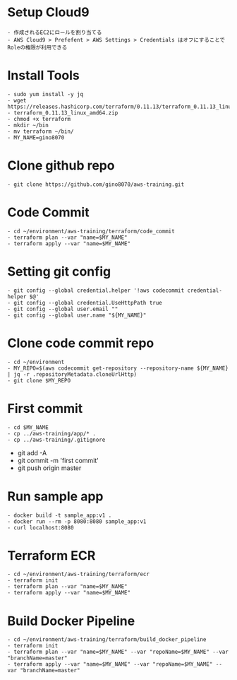 # Setup Cloud9
	- 作成されるEC2にロールを割り当てる
	- AWS Cloud9 > Prefefent > AWS Settings > Credentials はオフにすることでRoleの権限が利用できる

# Install Tools
	- sudo yum install -y jq
	- wget https://releases.hashicorp.com/terraform/0.11.13/terraform_0.11.13_linux_amd64.zip
	- terraform_0.11.13_linux_amd64.zip
	- chmod +x terraform
	- mkdir ~/bin
	- mv terraform ~/bin/
	- MY_NAME=gino8070

# Clone github repo
	- git clone https://github.com/gino8070/aws-training.git

# Code Commit
	- cd ~/environment/aws-training/terraform/code_commit
	- terraform plan --var "name=$MY_NAME"
	- terraform apply --var "name=$MY_NAME"

# Setting git config
	- git config --global credential.helper '!aws codecommit credential-helper $@'
	- git config --global credential.UseHttpPath true
	- git config --global user.email ""
	- git config --global user.name "${MY_NAME}"

# Clone code commit repo
	- cd ~/environment
	- MY_REPO=$(aws codecommit get-repository --repository-name ${MY_NAME} | jq -r .repositoryMetadata.cloneUrlHttp)
	- git clone $MY_REPO

# First commit
	- cd $MY_NAME
	- cp ../aws-training/app/* .
	- cp ../aws-training/.gitignore
  - git add -A
  - git commit -m 'first commit'
  - git push origin master
	
# Run sample app
	- docker build -t sample_app:v1 .
	- docker run --rm -p 8080:8080 sample_app:v1
	- curl localhost:8080

# Terraform ECR
	- cd ~/environment/aws-training/terraform/ecr
	- terraform init
	- terraform plan --var "name=$MY_NAME"
	- terraform apply --var "name=$MY_NAME"

# Build Docker Pipeline
	- cd ~/environment/aws-training/terraform/build_docker_pipeline
	- terraform init
	- terraform plan --var "name=$MY_NAME" --var "repoName=$MY_NAME" --var "branchName=master"
	- terraform apply --var "name=$MY_NAME" --var "repoName=$MY_NAME" --var "branchName=master"

